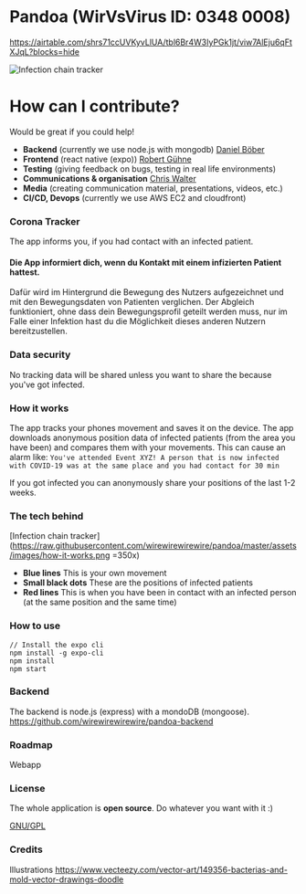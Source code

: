 #  Pandoa (WirVsVirus ID: 0348 0008)

https://airtable.com/shrs71ccUVKyvLlUA/tbl6Br4W3IyPGk1jt/viw7AlEju6qFtXJqL?blocks=hide

![Infection chain tracker](https://raw.githubusercontent.com/wirewirewirewire/pandoa/master/assets/images/infection-chain-tracker.png)

# How can I contribute?

Would be great if you could help!

- **Backend** (currently we use node.js with mongodb) [Daniel Böber](https://github.com/smarthomeagentur)
- **Frontend** (react native (expo)) [Robert Gühne](https://github.com/Utzel-Butzel)
- **Testing** (giving feedback on bugs, testing in real life environments)
- **Communications & organisation** [Chris Walter]()
- **Media** (creating communication material, presentations, videos, etc.)
- **CI/CD, Devops** (currently we use AWS EC2 and cloudfront)

### Corona Tracker

The app informs you, if you had contact with an infected patient.

#### Die App informiert dich, wenn du Kontakt mit einem infizierten Patient hattest.

Dafür wird im Hintergrund die Bewegung des Nutzers aufgezeichnet und mit den Bewegungsdaten von Patienten verglichen.
Der Abgleich funktioniert, ohne dass dein Bewegungsprofil geteilt werden muss, nur im Falle einer Infektion hast du die Möglichkeit dieses anderen Nutzern bereitzustellen.

### Data security

No tracking data will be shared unless you want to share the because you've got infected.

### How it works

The app tracks your phones movement and saves it on the device.
The app downloads anonymous position data of infected patients (from the area you have been) and compares them with your movements.
This can cause an alarm like: `You've attended Event XYZ! A person that is now infected with COVID-19 was at the same place and you had contact for 30 min`

If you got infected you can anonymously share your positions of the last 1-2 weeks.

### The tech behind

[Infection chain tracker](https://raw.githubusercontent.com/wirewirewirewire/pandoa/master/assets/images/how-it-works.png =350x)

- **Blue lines** This is your own movement
- **Small black dots** These are the positions of infected patients
- **Red lines** This is when you have been in contact with an infected person (at the same position and the same time)

### How to use

```
// Install the expo cli
npm install -g expo-cli
npm install
npm start
```

### Backend
The backend is node.js (express) with a mondoDB (mongoose).
https://github.com/wirewirewirewire/pandoa-backend

### Roadmap

Webapp

### License

The whole application is **open source**. Do whatever you want with it :)

[GNU/GPL](https://github.com/wirewirewirewire/pandoa/blob/master/LICENSE)

### Credits

Illustrations
https://www.vecteezy.com/vector-art/149356-bacterias-and-mold-vector-drawings-doodle
